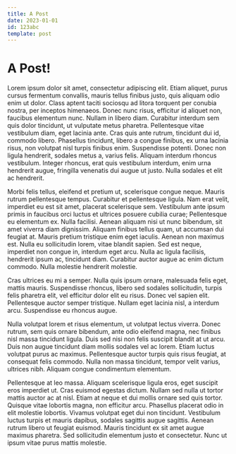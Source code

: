 ```yaml
---
title: A Post
date: 2023-01-01
id: 123abc
template: post
---
```


# A Post!

Lorem ipsum dolor sit amet, consectetur adipiscing elit. Etiam aliquet, purus cursus fermentum convallis, mauris tellus finibus justo, quis aliquam odio enim ut dolor. Class aptent taciti sociosqu ad litora torquent per conubia nostra, per inceptos himenaeos. Donec nunc risus, efficitur id aliquet non, faucibus elementum nunc. Nullam in libero diam. Curabitur interdum sem quis dolor tincidunt, ut vulputate metus pharetra. Pellentesque vitae vestibulum diam, eget lacinia ante. Cras quis ante rutrum, tincidunt dui id, commodo libero. Phasellus tincidunt, libero a congue finibus, ex urna lacinia risus, non volutpat nisl turpis finibus enim. Suspendisse potenti. Donec non ligula hendrerit, sodales metus a, varius felis. Aliquam interdum rhoncus vestibulum. Integer rhoncus, erat quis vestibulum interdum, enim urna hendrerit augue, fringilla venenatis dui augue ut justo. Nulla sodales et elit ac hendrerit.

Morbi felis tellus, eleifend et pretium ut, scelerisque congue neque. Mauris rutrum pellentesque tempus. Curabitur et pellentesque ligula. Nam erat velit, imperdiet eu est sit amet, placerat scelerisque sem. Vestibulum ante ipsum primis in faucibus orci luctus et ultrices posuere cubilia curae; Pellentesque eu elementum ex. Nulla facilisi. Aenean aliquam nisi ut nunc bibendum, sit amet viverra diam dignissim. Aliquam finibus tellus quam, ut accumsan dui feugiat at. Mauris pretium tristique enim eget iaculis. Aenean non maximus est. Nulla eu sollicitudin lorem, vitae blandit sapien. Sed est neque, imperdiet non congue in, interdum eget arcu. Nulla ac ligula facilisis, hendrerit ipsum ac, tincidunt diam. Curabitur auctor augue ac enim dictum commodo. Nulla molestie hendrerit molestie.

Cras ultrices eu mi a semper. Nulla quis ipsum ornare, malesuada felis eget, mattis mauris. Suspendisse rhoncus, libero sed sodales sollicitudin, turpis felis pharetra elit, vel efficitur dolor elit eu risus. Donec vel sapien elit. Pellentesque auctor semper tristique. Nullam eget lacinia nisl, a interdum arcu. Suspendisse eu rhoncus augue.

Nulla volutpat lorem et risus elementum, ut volutpat lectus viverra. Donec rutrum, sem quis ornare bibendum, ante odio eleifend magna, nec finibus nisl massa tincidunt ligula. Duis sed nisi non felis suscipit blandit at ut arcu. Duis non augue tincidunt diam mollis sodales vel ac lorem. Etiam luctus volutpat purus ac maximus. Pellentesque auctor turpis quis risus feugiat, at consequat felis commodo. Nulla non massa tincidunt, tempor velit varius, ultrices nibh. Aliquam congue condimentum elementum.

Pellentesque at leo massa. Aliquam scelerisque ligula eros, eget suscipit eros imperdiet ut. Cras euismod egestas dictum. Nullam sed nulla ut tortor mattis auctor ac at nisl. Etiam at neque et dui mollis ornare sed quis tortor. Quisque vitae lobortis magna, non efficitur arcu. Phasellus placerat odio in elit molestie lobortis. Vivamus volutpat eget dui non tincidunt. Vestibulum luctus turpis et mauris dapibus, sodales sagittis augue sagittis. Aenean rutrum libero ut feugiat euismod. Mauris tincidunt ex sit amet augue maximus pharetra. Sed sollicitudin elementum justo et consectetur. Nunc ut ipsum vitae purus mattis molestie. 
